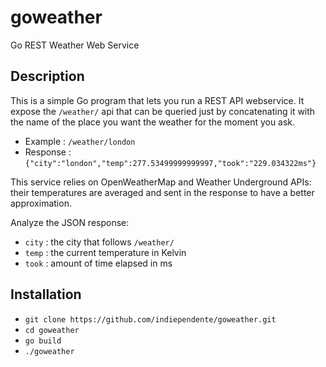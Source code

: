 # goweather
Go REST Weather Web Service

## Description

This is a simple Go program that lets you run a REST API webservice.
It expose the `/weather/` api that can be queried just by concatenating it with the name of the place you want the weather for the moment you ask.

 - Example : `/weather/london`
 - Response : `{"city":"london","temp":277.53499999999997,"took":"229.034322ms"}`

This service relies on OpenWeatherMap and Weather Underground APIs: their temperatures are averaged and sent in the response to have a better approximation.

Analyze the JSON response:

- `city` : the city that follows `/weather/`
- `temp` : the current temperature in Kelvin
- `took` : amount of time elapsed in ms

## Installation

- `git clone https://github.com/indiependente/goweather.git`
- `cd goweather`
- `go build`
- `./goweather`
